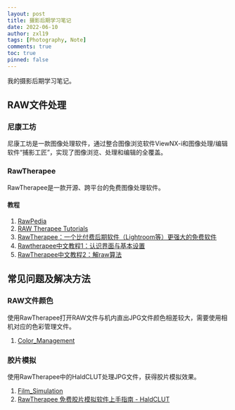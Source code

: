 ```yaml
---
layout: post
title: 摄影后期学习笔记
date: 2022-06-10
author: zxl19
tags: [Photography, Note]
comments: true
toc: true
pinned: false
---
```


我的摄影后期学习笔记。

<!-- more -->

## RAW文件处理

### 尼康工坊

尼康工坊是一款图像处理软件，通过整合图像浏览软件ViewNX-i和图像处理/编辑软件“捕影工匠”，实现了图像浏览、处理和编辑的全覆盖。

### RawTherapee

RawTherapee是一款开源、跨平台的免费图像处理软件。

#### 教程

1. [RawPedia](http://rawpedia.rawtherapee.com/Main_Page)
2. [RAW Therapee Tutorials](https://www.youtube.com/channel/UCjaDzx2O_Fw-LukahyF5RwA)
3. [RawTherapee：一个比付费后期软件（Lightroom等）更强大的免费软件](https://www.bilibili.com/video/BV1JK4y1v7CM)
4. [Rawtherapee中文教程1：认识界面与基本设置](https://www.bilibili.com/video/BV1QA411P7Uy)
5. [RawTherapee中文教程2：解raw算法](https://www.bilibili.com/video/BV1g64y1e76a)

## 常见问题及解决方法

### RAW文件颜色

使用RawTherapee打开RAW文件与机内直出JPG文件颜色相差较大，需要使用相机对应的色彩管理文件。

1. [Color_Management](https://rawpedia.rawtherapee.com/Color_Management)

### 胶片模拟

使用RawTherapee中的HaldCLUT处理JPG文件，获得胶片模拟效果。

1. [Film_Simulation](http://rawpedia.rawtherapee.com/Film_Simulation)
2. [RawTherapee 免费胶片模拟软件上手指南 - HaldCLUT](https://www.bilibili.com/video/BV17p4y1s7o6)
